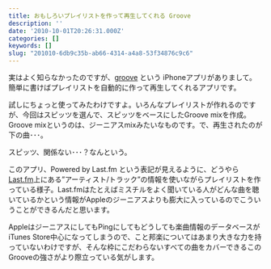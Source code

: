 ```yaml
---
title: おもしろいプレイリストを作って再生してくれる Groove
description: ''
date: '2010-10-01T20:26:31.000Z'
categories: []
keywords: []
slug: "201010-6db9c35b-ab66-4314-a4a8-53f34876c9c6"
---
```

実はよく知らなかったのですが、[groove](http://www.zikeragroove.com/) という iPhoneアプリがありまして。簡単に書けばプレイリストを自動的に作って再生してくれるアプリです。

試しにちょっと使ってみたわけですよ。いろんなプレイリストが作れるのですが、今回はスピッツを選んで、スピッツをベースにしたGroove mixを作成。Groove mixというのは、ジーニアスmixみたいなものです。で、再生されたのが下の曲･･･。

スピッツ、関係ない･･･？なんという。

このアプリ、Powered by Last.fm という表記が見えるように、どうやら[Last.fm](http://www.last.fm/)上にある”アーティスト/トラック”の情報を使いながらプレイリストを作っている様子。Last.fmはたとえばミスチルをよく聞いている人がどんな曲を聴いているかという情報がAppleのジーニアスよりも膨大に入っているのでこういうことができるんだと思います。

AppleはジーニアスにしてもPingにしてもどうしても楽曲情報のデータベースがiTunes Store中心になってしまうので、こと邦楽についてはあまり大きな力を持っていないわけですが、そんな枠にこだわらないすべての曲をカバーできるこのGrooveの強さがより際立っている気がします。